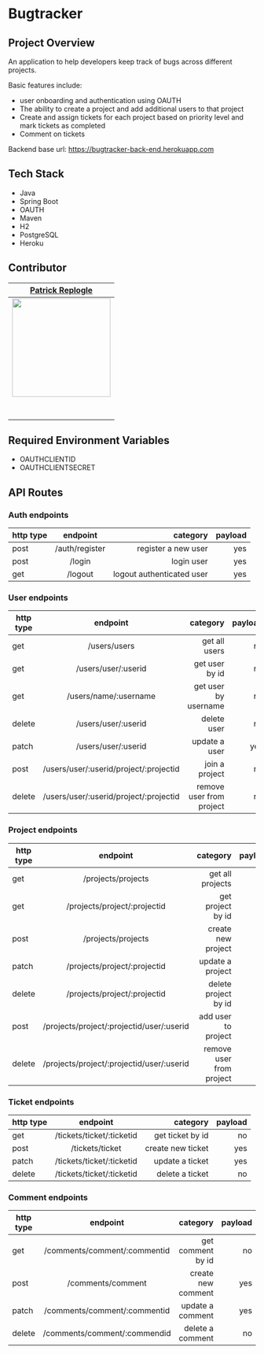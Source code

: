 # Bugtracker

## Project Overview
An application to help developers keep track of bugs across different projects. 

Basic features include: 
- user onboarding and authentication using OAUTH
- The ability to create a project and add additional users to that project
- Create and assign tickets for each project based on priority level and mark tickets as completed
- Comment on tickets

Backend base url: https://bugtracker-back-end.herokuapp.com

## Tech Stack
 - Java
 - Spring Boot 
 - OAUTH
 - Maven
 - H2
 - PostgreSQL
 - Heroku
 
 ## Contributor
 
 |[Patrick Replogle](https://github.com/patrick-replogle) |                                                                                                                                                                    
 | :----------------------------------------------------------------------------------------------------------------------------------------------------------------------:|
 | [<img src="https://avatars2.githubusercontent.com/u/50844285?s=400&u=7ffa88c4c221bf888b1771fec72530ac156d90c6&v=4" width = "200" />](https://github.com/patrick-replogle) |
 |   [<img src="https://github.com/favicon.ico" width="15"> ](https://github.com/patrick-replogle) |
 |  [ <img src="https://static.licdn.com/sc/h/al2o9zrvru7aqj8e1x2rzsrca" width="15"> ](https://www.linkedin.com/in/patrick-replogle-409a92193/)|
 
 ## Required Environment Variables
 - OAUTHCLIENTID
 - OAUTHCLIENTSECRET
 
 ## API Routes
 
 ### Auth endpoints
 | http type |            endpoint            |      category               | payload |
 | --------- | :----------------------------: | --------------------------: | -------:|
 | post      |       /auth/register           | register a new user         |     yes |
 | post      |       /login                   | login user                  |     yes |
 | get       |       /logout                  | logout authenticated user   |     yes |
 
 ### User endpoints
 | http type |            endpoint                             |      category                | payload |
 | --------- | :---------------------------------------------: | --------------------------:  | -------:|
 | get       |         /users/users                            |   get all users              |      no |
 | get       |         /users/user/:userid                     |   get user by id             |      no |
 | get       |         /users/name/:username                   |   get user by username       |      no |
 | delete    |         /users/user/:userid                     |   delete user                |      no |
 | patch     |         /users/user/:userid                     |   update a user              |     yes |
 | post      |         /users/user/:userid/project/:projectid  |   join a project             |      no |
 | delete    |         /users/user/:userid/project/:projectid  |   remove user from project   |      no |
 
 ### Project endpoints
  | http type |            endpoint                           |      category                | payload |
  | --------- | :--------------------------------------------: | --------------------------: | -------:|
  | get       |      /projects/projects                        |   get all projects          |      no |
  | get       |      /projects/project/:projectid              |   get project by id         |      no |
  | post      |      /projects/projects                        |   create new project        |      yes|
  | patch     |      /projects/project/:projectid              |   update a project          |      yes|
  | delete    |      /projects/project/:projectid              |   delete project by id      |      no |
  | post      |      /projects/project/:projectid/user/:userid |   add user to project       |      yes|
  | delete    |      /projects/project/:projectid/user/:userid |   remove user from project  |      no |
  
  ### Ticket endpoints
  | http type |            endpoint                 |      category            | payload |
  | --------- | :---------------------------------: | -----------------------: | -------:|
  | get       |      /tickets/ticket/:ticketid      |  get ticket by id        |      no |
  | post      |      /tickets/ticket                |  create new ticket       |     yes |
  | patch     |      /tickets/ticket/:ticketid      |  update a ticket         |     yes |
  | delete    |      /tickets/ticket/:ticketid      |  delete a ticket         |      no |
  
 ### Comment endpoints
 | http type |            endpoint               |      category            | payload |
 | --------- | :-------------------------------: | -----------------------: | -------:|
 | get       |    /comments/comment/:commentid   |  get comment by id       |      no |
 | post      |    /comments/comment              |  create new comment      |     yes |
 | patch     |    /comments/comment/:commentid   |  update a comment        |     yes |
 | delete    |    /comments/comment/:commendid   |  delete a comment        |      no |

